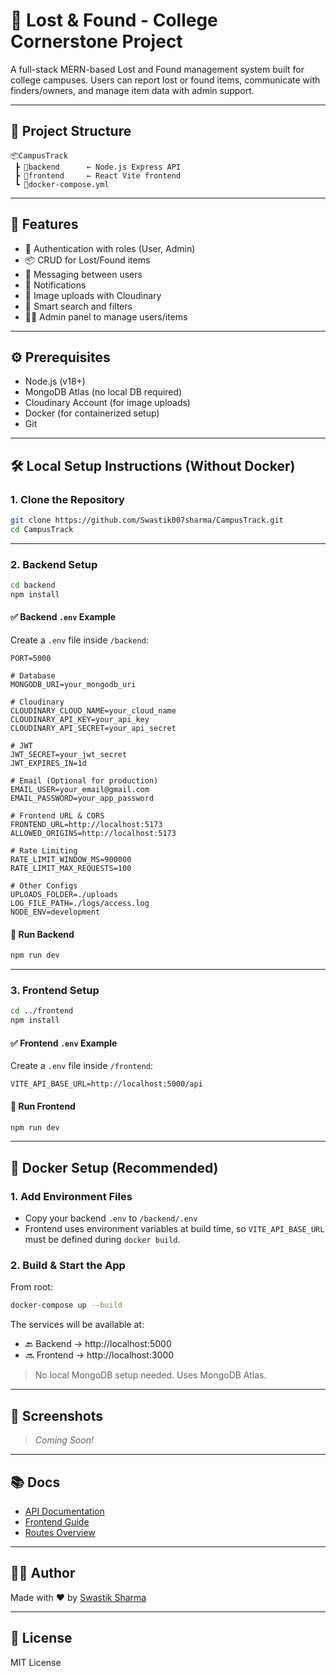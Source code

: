 # 🧳 Lost & Found - College Cornerstone Project

A full-stack MERN-based Lost and Found management system built for college campuses. Users can report lost or found items, communicate with finders/owners, and manage item data with admin support.

---

## 📁 Project Structure

```
📦CampusTrack
 ┣ 📂backend      ← Node.js Express API
 ┣ 📂frontend     ← React Vite frontend
 ┗ 📄docker-compose.yml
```

---

## 🚀 Features

- 🔐 Authentication with roles (User, Admin)
- 📦 CRUD for Lost/Found items
- 💬 Messaging between users
- 🔔 Notifications
- 📁 Image uploads with Cloudinary
- 🧠 Smart search and filters
- 🧑‍💻 Admin panel to manage users/items

---

## ⚙️ Prerequisites

- Node.js (v18+)
- MongoDB Atlas (no local DB required)
- Cloudinary Account (for image uploads)
- Docker (for containerized setup)
- Git

---

## 🛠️ Local Setup Instructions (Without Docker)

### 1. Clone the Repository

```bash
git clone https://github.com/Swastik007sharma/CampusTrack.git
cd CampusTrack
```

---

### 2. Backend Setup

```bash
cd backend
npm install
```

#### ✅ Backend `.env` Example

Create a `.env` file inside `/backend`:

```env
PORT=5000

# Database
MONGODB_URI=your_mongodb_uri

# Cloudinary
CLOUDINARY_CLOUD_NAME=your_cloud_name
CLOUDINARY_API_KEY=your_api_key
CLOUDINARY_API_SECRET=your_api_secret

# JWT
JWT_SECRET=your_jwt_secret
JWT_EXPIRES_IN=1d

# Email (Optional for production)
EMAIL_USER=your_email@gmail.com
EMAIL_PASSWORD=your_app_password

# Frontend URL & CORS
FRONTEND_URL=http://localhost:5173
ALLOWED_ORIGINS=http://localhost:5173

# Rate Limiting
RATE_LIMIT_WINDOW_MS=900000
RATE_LIMIT_MAX_REQUESTS=100

# Other Configs
UPLOADS_FOLDER=./uploads
LOG_FILE_PATH=./logs/access.log
NODE_ENV=development
```

#### 🚀 Run Backend

```bash
npm run dev
```

---

### 3. Frontend Setup

```bash
cd ../frontend
npm install
```

#### ✅ Frontend `.env` Example

Create a `.env` file inside `/frontend`:

```env
VITE_API_BASE_URL=http://localhost:5000/api
```

#### 🚀 Run Frontend

```bash
npm run dev
```

---

## 🐳 Docker Setup (Recommended)

### 1. Add Environment Files

- Copy your backend `.env` to `/backend/.env`
- Frontend uses environment variables at build time, so `VITE_API_BASE_URL` must be defined during `docker build`.

### 2. Build & Start the App

From root:

```bash
docker-compose up --build
```

The services will be available at:

- 🔙 Backend → http://localhost:5000
- 🔜 Frontend → http://localhost:3000

> No local MongoDB setup needed. Uses MongoDB Atlas.

---

## 📸 Screenshots

> _Coming Soon!_

---

## 📚 Docs

- [API Documentation](backend/API_Documentation.md)
- [Frontend Guide](backend/DocForFrontendDev.md)
- [Routes Overview](FinalRoutes.md)

---

## 👨‍💻 Author

Made with ❤️ by [Swastik Sharma](https://github.com/Swastik007sharma)

---

## 📝 License

MIT License
